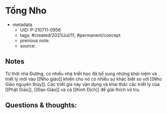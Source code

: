 ---
---

# Tống Nho

- metadata
	- UID: P-210711-0956
	- tags: #created/2021/Jul/11, #permanent/concept 
	- previous note: 
	- source: 

## Notes
Từ thời nhà Đường, có nhiều nhà triết học đã bổ sung những khái niệm và triết lý mới vào [[Nho giáo]] khiến cho nó có nhiều sự khác biệt so với [[Nho Giáo nguyên thủy]]. Các triết gia này vận dụng và khai thác các triết lý của [[Phật Giáo]], [[Đạo Giáo]] và cả [[Kinh Dịch]] để giải thích vũ trụ.

## Questions & thoughts:

